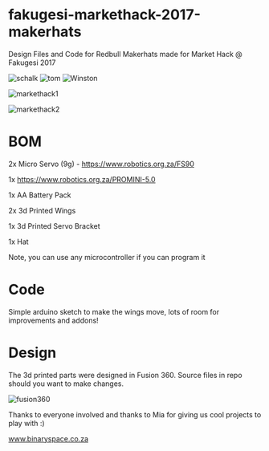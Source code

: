 # fakugesi-markethack-2017-makerhats

Design Files and Code for Redbull Makerhats made for Market Hack @ Fakugesi 2017

![schalk](photos/photo3.jpg?raw=true "Schalk")
![tom](photos/photo6.jpg?raw=true "tom")
![Winston](photos/photo5.jpg?raw=true "Winston")

![markethack1](photos/photo1.jpg?raw=true "Markethack1")

![markethack2](photos/photo3.jpg?raw=true "Markethack3")


# BOM

2x Micro Servo (9g) - https://www.robotics.org.za/FS90

1x https://www.robotics.org.za/PROMINI-5.0

1x AA Battery Pack

2x 3d Printed Wings

1x 3d Printed Servo Bracket

1x Hat

Note, you can use any microcontroller if you can program it

# Code

Simple arduino sketch to make the wings move, lots of room for improvements and addons!

# Design

The 3d printed parts were designed in Fusion 360. Source files in repo should you want to make changes.

![fusion360](photos/fusion360.png?raw=true "fusion")


Thanks to everyone involved and thanks to Mia for giving us cool projects to play with :)

www.binaryspace.co.za

